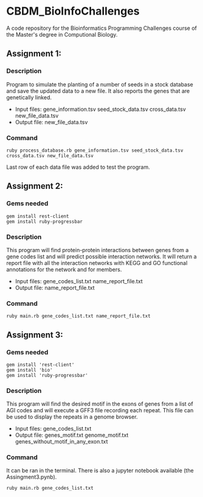 # CBDM_BioInfoChallenges

A code repository for the Bioinformatics Programming Challenges course of the Master's degree in Computional Biology. 

## Assignment 1:

### Description
Program to simulate the planting of a number of seeds in a stock database and save the updated data to a new file. It also reports the genes that are genetically linked.
  - Input files: gene_information.tsv seed_stock_data.tsv cross_data.tsv new_file_data.tsv
  - Output file: new_file_data.tsv
  
### Command

 ```
 ruby process_database.rb gene_information.tsv seed_stock_data.tsv cross_data.tsv new_file_data.tsv
 ```

Last row of each data file was added to test the program.

## Assignment 2:

### Gems needed

```
gem install rest-client
gem install ruby-progressbar
```

### Description

This program will find protein-protein interactions between genes from a gene codes list and will predict possible interaction networks. It will return a report file with all the interaction networks with KEGG and GO functional annotations for the network and for members. 
  - Input files: gene_codes_list.txt name_report_file.txt
  - Output file: name_report_file.txt
  
 ### Command
  
 ```
 ruby main.rb gene_codes_list.txt name_report_file.txt
 ```

## Assignment 3:

### Gems needed

```
gem install 'rest-client'
gem install 'bio'
gem install 'ruby-progressbar'
```

### Description

This program will find the desired motif in the exons of genes from a list of AGI codes and will execute a GFF3 file recording each repeat. This file can be used to display the repeats in a genome browser.
  - Input files: gene_codes_list.txt
  - Output file: genes_motif.txt genome_motif.txt genes_without_motif_in_any_exon.txt
  
 ### Command
 
 It can be ran in the terminal. There is also a jupyter notebook available (the Assingment3.pynb).
  
 ```
 ruby main.rb gene_codes_list.txt
 ```
